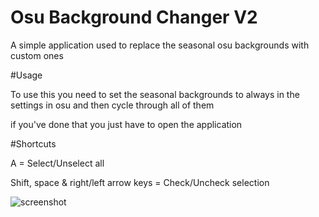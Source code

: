 # Osu Background Changer V2
 A simple application used to replace the seasonal osu backgrounds with custom ones




#Usage

To use this you need to set the seasonal backgrounds to always in the settings in osu and then cycle through all of them


if you've done that you just have to open the application



#Shortcuts

A = Select/Unselect all

Shift, space & right/left arrow keys = Check/Uncheck selection

![screenshot](https://b.catgirlsare.sexy/8plT.png)

